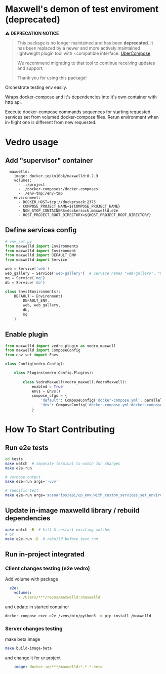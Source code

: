 # Maxwell's demon of test enviroment (deprecated)

⚠️ **DEPRECATION NOTICE**
>
> This package is no longer maintained and has been **deprecated**.
> It has been replaced by a newer and more actively maintained lightweight plugin tool with ~compatible interface: [UberCompose](https://github.com/ko10ok/uber-compose). 
>
> We recommend migrating to that tool to continue receiving updates and support.
>
> Thank you for using this package!

Orchestrate testing env easily.

Wraps docker-compose and it's dependencies into it's own container with http api.

Execute docker-compose commands sequences for starting requested services set from volumed docker-compose files.
Rerun environment when in-flight one is different from new requested.

# Vedro usage
## Add "supervisor" container
```docker-compose
  maxwelld:
    image: docker.io/ko10ok/maxwelld:0.2.9
    volumes:
      - .:/project
      - ./docker-composes:/docker-composes
      - ./env-tmp:/env-tmp
    environment:
      - DOCKER_HOST=tcp://dockersock:2375
      - COMPOSE_PROJECT_NAME=${COMPOSE_PROJECT_NAME}
      - NON_STOP_CONTAINERS=dockersock,maxwelld,e2e
      - HOST_PROJECT_ROOT_DIRECTORY=${HOST_PROJECT_ROOT_DIRECTORY}
```

## Define services config
```python
# env_set.py
from maxwelld import Environments
from maxwelld import Environment
from maxwelld import DEFAULT_ENV
from maxwelld import Service

web = Service('web')
web_gallery = Service('web-gallery')  # Service names "web-gallery", "mq", etc from docker-compose.yml
mq = Service('mq')
db = Service('db')

class Envs(Environments):
    DEFAULT = Environment(
        DEFAULT_ENV,
        web, web_gallery,
        db,
        mq
    )
```

## Enable plugin
```python
from maxwelld import vedro_plugin as vedro_maxwell
from maxwelld import ComposeConfig
from env_set import Envs

class Config(vedro.Config):

    class Plugins(vedro.Config.Plugins):
        
        class VedroMaxwell(vedro_maxwell.VedroMaxwell):
            enabled = True
            envs = Envs()
            compose_cfgs = {
                'default': ComposeConfig('docker-compose.yml', parallel_env_limit=1),
                'dev': ComposeConfig('docker-compose.yml:docker-compose.dev.yml', parallel_env_limit=1),
            }
```

# How To Start Contributing

## Run e2e tests
```bash
cd tests
make watch  # separate terminal to watch for changes
make e2e-run

# verbose output 
make e2e-run args='-vvv'

# specific test
make e2e-run args='scenarios/api/up_env_with_custom_services_set_enviroment.py -vvv'
```

## Update in-image maxwelld library / rebuild dependencies
```bash
make watch -B  # kill & restart existing watcher
# or
make e2e-run -B  # rebuild before test run
```

## Run in-project integrated
### Client changes testing (e2e vedro) 
Add volume with package
```yaml
  e2e:
    volumes:
      - /Users/***/repos/maxwelld:/maxwelld
```
and update in started container
```bash
docker-compose exec e2e /venv/bin/python3 -m pip install /maxwelld
```

### Server changes testing
make beta image
```bash
make build-image-beta
```
and change it for ur project
```yaml
    image: docker.io/***/maxwelld:*.*.*-beta
```

